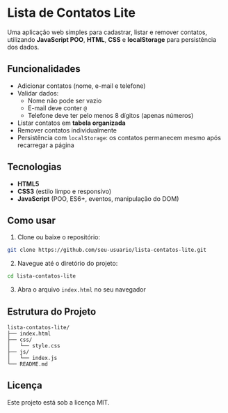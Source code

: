 # Lista de Contatos Lite

Uma aplicação web simples para cadastrar, listar e remover contatos, utilizando **JavaScript POO**, **HTML**, **CSS** e **localStorage** para persistência dos dados.

## Funcionalidades

- Adicionar contatos (nome, e-mail e telefone)
- Validar dados:
  - Nome não pode ser vazio
  - E-mail deve conter `@`
  - Telefone deve ter pelo menos 8 dígitos (apenas números)
- Listar contatos em **tabela organizada**
- Remover contatos individualmente
- Persistência com `localStorage`: os contatos permanecem mesmo após recarregar a página

## Tecnologias

- **HTML5**
- **CSS3** (estilo limpo e responsivo)
- **JavaScript** (POO, ES6+, eventos, manipulação do DOM)

## Como usar

1. Clone ou baixe o repositório:

```bash
git clone https://github.com/seu-usuario/lista-contatos-lite.git
```

2. Navegue até o diretório do projeto:

```bash
cd lista-contatos-lite
```

3. Abra o arquivo `index.html` no seu navegador

## Estrutura do Projeto

```
lista-contatos-lite/
├── index.html
├── css/
│   └── style.css
├── js/
│   └── index.js
└── README.md
```


## Licença

Este projeto está sob a licença MIT.